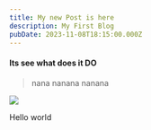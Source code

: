 ```yaml
---
title: My new Post is here
description: My First Blog
pubDate: 2023-11-08T18:15:00.000Z
---
```


#### lts see what does it DO

> nana nanana  nanana

![](/blog-placeholder-about.jpg)

Hello world
